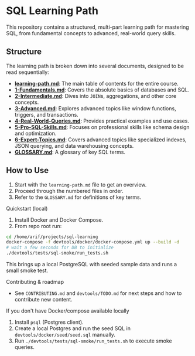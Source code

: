 # SQL Learning Path

This repository contains a structured, multi-part learning path for mastering SQL, from fundamental concepts to advanced, real-world query skills.

## Structure

The learning path is broken down into several documents, designed to be read sequentially:

- **[learning-path.md](learning-path.md)**: The main table of contents for the entire course.
- **[1-Fundamentals.md](1-Fundamentals.md)**: Covers the absolute basics of databases and SQL.
- **[2-Intermediate.md](2-Intermediate.md)**: Dives into `JOIN`s, aggregations, and other core concepts.
- **[3-Advanced.md](3-Advanced.md)**: Explores advanced topics like window functions, triggers, and transactions.
- **[4-Real-World-Queries.md](4-Real-World-Queries.md)**: Provides practical examples and use cases.
- **[5-Pro-SQL-Skills.md](5-Pro-SQL-Skills.md)**: Focuses on professional skills like schema design and optimization.
- **[6-Expert-Topics.md](6-Expert-Topics.md)**: Covers advanced topics like specialized indexes, JSON querying, and data warehousing concepts.
- **[GLOSSARY.md](GLOSSARY.md)**: A glossary of key SQL terms.

## How to Use

1.  Start with the `learning-path.md` file to get an overview.
2.  Proceed through the numbered files in order.
3.  Refer to the `GLOSSARY.md` for definitions of key terms.

Quickstart (local)
1. Install Docker and Docker Compose.
2. From repo root run:

```bash
cd /home/arif/projects/sql-learning
docker-compose -f devtools/docker/docker-compose.yml up --build -d
# wait a few seconds for DB to initialize
./devtools/tests/sql-smoke/run_tests.sh
```

This brings up a local PostgreSQL with seeded sample data and runs a small smoke test.

Contributing & roadmap
- See `CONTRIBUTING.md` and `devtools/TODO.md` for next steps and how to contribute new content.

If you don't have Docker/compose available locally

1. Install `psql` (Postgres client).
2. Create a local Postgres and run the seed SQL in `devtools/docker/seed/seed.sql` manually.
3. Run `./devtools/tests/sql-smoke/run_tests.sh` to execute smoke queries.
